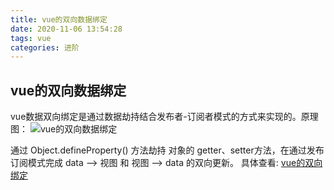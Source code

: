 ```yaml
---
title: vue的双向数据绑定
date: 2020-11-06 13:54:28
tags: vue
categories: 进阶
---
```


## vue的双向数据绑定
vue数据双向绑定是通过数据劫持结合发布者-订阅者模式的方式来实现的。原理图：
![vue的双向数据绑定](/img/vue数据双向绑定/reactive.jpg)

通过 Object.defineProperty() 方法劫持 对象的 getter、setter方法，在通过发布订阅模式完成 data --> 视图 和 视图 --> data 的双向更新。
具体查看: [vue的双向绑定](https://www.cnblogs.com/canfoo/p/6891868.html)

